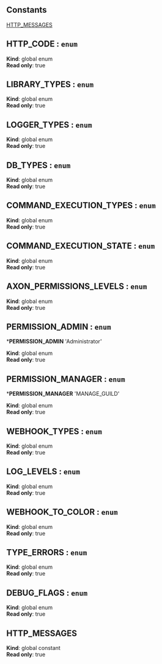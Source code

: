 ## Constants

<dl>
<dt><a href="#HTTP_MESSAGES">HTTP_MESSAGES</a></dt>
<dd></dd>
</dl>

<a name="HTTP_CODE"></a>

## HTTP\_CODE : <code>enum</code>
**Kind**: global enum  
**Read only**: true  
<a name="LIBRARY_TYPES"></a>

## LIBRARY\_TYPES : <code>enum</code>
**Kind**: global enum  
**Read only**: true  
<a name="LOGGER_TYPES"></a>

## LOGGER\_TYPES : <code>enum</code>
**Kind**: global enum  
**Read only**: true  
<a name="DB_TYPES"></a>

## DB\_TYPES : <code>enum</code>
**Kind**: global enum  
**Read only**: true  
<a name="COMMAND_EXECUTION_TYPES"></a>

## COMMAND\_EXECUTION\_TYPES : <code>enum</code>
**Kind**: global enum  
**Read only**: true  
<a name="COMMAND_EXECUTION_STATE"></a>

## COMMAND\_EXECUTION\_STATE : <code>enum</code>
**Kind**: global enum  
**Read only**: true  
<a name="AXON_PERMISSIONS_LEVELS"></a>

## AXON\_PERMISSIONS\_LEVELS : <code>enum</code>
**Kind**: global enum  
**Read only**: true  
<a name="PERMISSION_ADMIN"></a>

## PERMISSION\_ADMIN : <code>enum</code>
***PERMISSION_ADMIN** 'Administrator'

**Kind**: global enum  
**Read only**: true  
<a name="PERMISSION_MANAGER"></a>

## PERMISSION\_MANAGER : <code>enum</code>
***PERMISSION_MANAGER** 'MANAGE_GUILD'

**Kind**: global enum  
**Read only**: true  
<a name="WEBHOOK_TYPES"></a>

## WEBHOOK\_TYPES : <code>enum</code>
**Kind**: global enum  
**Read only**: true  
<a name="LOG_LEVELS"></a>

## LOG\_LEVELS : <code>enum</code>
**Kind**: global enum  
**Read only**: true  
<a name="WEBHOOK_TO_COLOR"></a>

## WEBHOOK\_TO\_COLOR : <code>enum</code>
**Kind**: global enum  
**Read only**: true  
<a name="TYPE_ERRORS"></a>

## TYPE\_ERRORS : <code>enum</code>
**Kind**: global enum  
**Read only**: true  
<a name="DEBUG_FLAGS"></a>

## DEBUG\_FLAGS : <code>enum</code>
**Kind**: global enum  
**Read only**: true  
<a name="HTTP_MESSAGES"></a>

## HTTP\_MESSAGES
**Kind**: global constant  
**Read only**: true  
